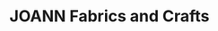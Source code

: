 ---
title: "JOANN Fabrics and Crafts"
url: /virginia-beach/joann-fabrics-and-crafts/
shop: craft
---